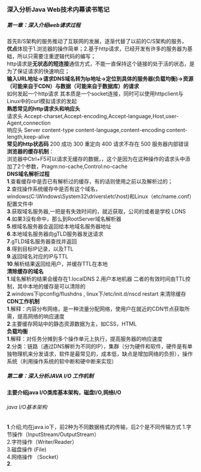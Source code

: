 ### 深入分析Java Web技术内幕读书笔记

##### 第一章：深入介绍web请求过程

首先B/S架构的服务推动了互联网的发展，逐渐代替了以前的C/S架构的服务，<br>
**优点**体现于1.浏览器的操作简单；2.基于http请求，已经开发有许多的服务器为基础，所以只需要注重逻辑代码的编写；<br>
http请求是**无状态的短连接**通信方式，不能一直保持这个链接的处于活的状态，是为了保证请求的快速响应；<br>
**输入URL地址->请求DNS域名转为Ip地址->定位到具体的服务器(负载均衡)->资源（可能来自于CDN）与数据（可能来自于数据库）的请求**<br>
如何发起一个http请求 其本质是一个socket连接，同时可以使用httpclient与Linux中的curl模拟请求的发起<br>
**熟悉常见的http请求头和响应头**<br>
请求头  Accept-charset,Accept-encoding,Accept-language,Host,user-Agent,connection<br>
响应头  Server content-type  content-language,content-encoding content-length,keep-alive<br>
**常见的http状态码**    200 成功 300 重定向  400 请求不存在 500 服务器内部错误<br>
**浏览器的缓存机制**：<br>
  浏览器中Ctrl+F5可以请求无缓存的数据，，这个是因为在这种操作的请求头中添加了2个参数，Pragm:no-cache,Control:no-cache<br>
**DNS域名解析过程**<br>
**1**.查看缓存中是否已有解析过的缓存，有的话则使用之前以及解析过的；<br>
**2**.查找操作系统缓存中是否有这个域名，windows(C:\Windows\System32\drivers\etc\host)和Linux（etc/name.conf）配置文件中<br>
**3**.获取域名服务器,一把是有失效时间的，就近获取，公司的或者是学校 LDNS<br>
**4**.如果3没有命中，那么到RootServer域名解析器<br>
**5**.根域名服务器会返回给本地域名服务器地址<br>
**6**.本地域名服务器向gTLD服务器发送请求<br>
**7**.gTLD域名服务器查找并返回<br>
**8**.得到目标IP记录，以及TTL<br>
**9**.返回域名对应的IP与TTL<br>
**10**.解析结果返回给用户，并缓存TTL在本地<br>
**清除缓存的域名**<br>
**1**.域名解析的结果会缓存在1.localDNS 2.用户本地机器 二者的有效时间由TTL控制，其中本地的缓存是可以清除的<br>
**2**.windows下ipconfig/flushdns , linux下/etc/init.d/nscd restart  来清除缓存<br>
**CDN工作机制**<br>
**1**.解释：内容分布网络，是一种流量分配网络，使用户在就近的CDN节点获取所需，提高网络的响应速度<br>
**2**.主要缓存网站中的静态资源数据为主，如CSS，HTML<br>
**负载均衡**<br/>
**1**.解释：对任务分摊到多个操作单元上执行，提高服务器的响应速度<br>
**2**.分类：链路（通过DNS解析为不同的IP），集群（分为硬件和软件，硬件是有单独物理机来分发请求，软件是最常见的，成本低，缺点是增加网络的负担），操作系统（利用操作系统的软中断和硬中断来实现）

##### 第二章：深入分析JAVA I/O 工作机制

**主要介绍java I/O类库基本架构，磁盘I/O,网络I/O**
###### java I/O基本架构<br>
**1**.介绍;均在java.io下，前2种为不同数据格式的传输，后2个是不同传输方式
      1.字节操作（InputStream/OutputStream）<br>
      2.字符操作（Writer/Reader）<br>
      3.磁盘操作 (File)<br>
      4.网络操作 （Socket）<br>
**2**.

















































